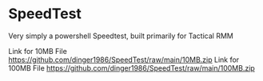# SpeedTest
Very simply a powershell Speedtest, built primarily for Tactical RMM

Link for 10MB File https://github.com/dinger1986/SpeedTest/raw/main/10MB.zip
Link for 100MB File https://github.com/dinger1986/SpeedTest/raw/main/100MB.zip
